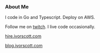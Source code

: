 ### About Me

I code in Go and Typescript. Deploy on AWS.

Follow me on [twitch](https://twitch.tv/ivorscott). I live code occasionally.

[hire.ivorscott.com](https://hire.ivorscott.com)

[blog.ivorscott.com](https://blog.ivorscott.com)
